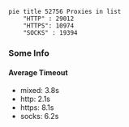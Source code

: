 
```mermaid
pie title 52756 Proxies in list
    "HTTP" : 29012
    "HTTPS": 10974
    "SOCKS" : 19394
```

### Some Info
#### Average Timeout

- mixed: 3.8s
- http: 2.1s
- https: 8.1s
- socks: 6.2s